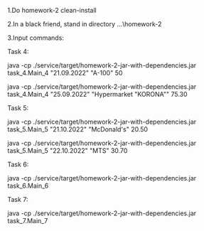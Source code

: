 1.Do homework-2 clean-install

2.In a black friend, stand in directory ...\homework-2

3.Input commands:

Task 4:

java -cp ./service/target/homework-2-jar-with-dependencies.jar task_4.Main_4 "21.09.2022" "A-100" 50

java -cp ./service/target/homework-2-jar-with-dependencies.jar task_4.Main_4 "25.09.2022" "Hypermarket \"KORONA\"" 75.30

Task 5:

java -cp ./service/target/homework-2-jar-with-dependencies.jar task_5.Main_5 "21.10.2022" "McDonald's" 20.50

java -cp ./service/target/homework-2-jar-with-dependencies.jar task_5.Main_5 "22.10.2022" "MTS" 30.70

Task 6:

java -cp ./service/target/homework-2-jar-with-dependencies.jar task_6.Main_6

Task 7:

java -cp ./service/target/homework-2-jar-with-dependencies.jar task_7.Main_7


